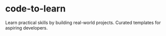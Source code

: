 # code-to-learn
Learn practical skills by building real-world projects. Curated templates for aspiring developers.
